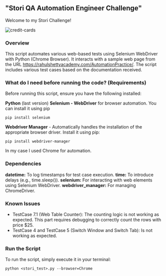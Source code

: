 ## "Stori QA Automation Engineer Challenge"
Welcome to my Stori Challenge! 

![credit-cards](https://github.com/user-attachments/assets/693192f7-c1bc-42c9-98ca-35d360426c7f)

### Overview
This script automates various web-based tests using Selenium WebDriver with Python (Chrome Browser). It interacts with a sample web page from the URL https://rahulshettyacademy.com/AutomationPractice/. The script includes various test cases based on the documentation received.
### What do I need before running the code? (Requirements)
Before running this script, ensure you have the following installed:

**Python** (last version)
**Selenium - WebDriver** for browser automation. You can install it using pip

    pip install selenium
**Webdriver Manager** - Automatically handles the installation of the appropriate browser driver. Install it using pip:

    pip install webdriver-manager
In my case I used Chrome for automation.

### Dependencies
**datetime:** To log timestamps for test case execution.
**time:** To introduce delays (e.g., time.sleep()).
**selenium:** For interacting with web elements using Selenium WebDriver.
**webdriver_manager:** For managing ChromeDriver.

### **Known Issues**
- TestCase 7.1 (Web Table Counter): The counting logic is not working as expected. This part requires debugging to correctly count the rows with price $25.
- TestCase 4 and TestCase 5 (Switch Window and Switch Tab): Is not working as expected.

### Run the Script
To run the script, simply execute it in your terminal:

    python <stori_test>.py --browser=Chrome
